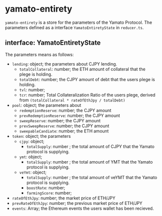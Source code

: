 
# yamato-entirety

`yamato-entirety` is a store for the parameters of the Yamato Protocol.
The parameters defined as a interface `YamatoEntiretyState` in `reducer.ts`.

## interface: YamatoEntiretyState

The parameters means as follows:

- `lending`: object; the parameters about CJPY lending.
    - `totalCollateral`: number; the ETH amount of collateral that the plege is holding.
    - `totalDebt`: number; the CJPY amount of debt that the users plege is holding.
    - `tvl`: number; 
    - `tcr`: number; Total Collateralization Ratio of the users plege, derived from `(totalCollateral * rateOfEthJpy / totalDebt)`
- `pool`: object; the parameters about
    - `redemptionReserve`: number; the CJPY amount
    - `prevRedemptionReserve`: number; the CJPY amount
    - `sweepReserve`: number; the CJPY amount
    - `prevSweepReserve`: number; the CJPY amount
    - `sweepableCandiate`: number; the ETH amount
- `token`: object; the parameters
    - `cjpy`: object;
        - `totalSupply`: number ; the total amount of CJPY that the Yamato protocol is supplying.
    - `ymt`: object;
        - `totalSupply`: number ; the total amount of YMT that the Yamato protocol is supplying.
    - `veYmt`: object;
        - `totalSupply`: number ; the total amount of veYMT that the Yamato protocol is supplying.
        - `boostRate`: number;
        - `farmingScore`: number;
- `rateOfEthJpy`: number; the market price of ETH/JPY
- `prevRateOfEthJpy`: number; the previous market price of ETH/JPY
- `events`: Array<LogEvent>; the Ethereum events the users wallet has been recieved.
